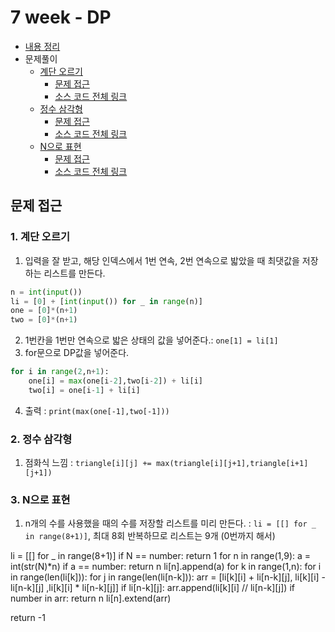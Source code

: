 # 7 week - DP
- [내용 정리](./Summary.md)
- 문제풀이
    - [계단 오르기](https://www.acmicpc.net/problem/2579)
        - [문제 접근](#1-계단-오르기)
        - [소스 코드 전체 링크](./%EA%B3%84%EB%8B%A8%20%EC%98%A4%EB%A5%B4%EA%B8%B0.py)
    - [정수 삼각형](https://programmers.co.kr/learn/courses/30/lessons/43105)
        - [문제 접근](#2-정수-삼각형)
        - [소스 코드 전체 링크](./%EC%A0%95%EC%88%98%20%EC%82%BC%EA%B0%81%ED%98%95.py)
    - [N으로 표현](https://programmers.co.kr/learn/courses/30/lessons/42895)
        - [문제 접근](#3-n으로-표현)
        - [소스 코드 전체 링크](./N%EC%9C%BC%EB%A1%9C%20%ED%91%9C%ED%98%84.py)

## 문제 접근

### 1. 계단 오르기
1. 입력을 잘 받고, 해당 인덱스에서 1번 연속, 2번 연속으로 밟았을 때 최댓값을 저장하는 리스트를 만든다.
```py
n = int(input())
li = [0] + [int(input()) for _ in range(n)]
one = [0]*(n+1)
two = [0]*(n+1)
```
2. 1번칸을 1번만 연속으로 밟은 상태의 값을 넣어준다.: `one[1] = li[1]`
3. for문으로 DP값을 넣어준다.
```py
for i in range(2,n+1):
    one[i] = max(one[i-2],two[i-2]) + li[i]
    two[i] = one[i-1] + li[i]
```
4. 출력 : `print(max(one[-1],two[-1]))`
### 2. 정수 삼각형
1. 점화식 느낌 : `triangle[i][j] += max(triangle[i][j+1],triangle[i+1][j+1])`

### 3. N으로 표현
1. n개의 수를 사용했을 때의 수를 저장할 리스트를 미리 만든다. : `li = [[] for _ in range(8+1)]`, 최대 8회 반복하므로 리스트는 9개 (0번까지 해서)

li = [[] for _ in range(8+1)]
if N == number:
    return 1
for n in range(1,9):
    a = int(str(N)*n)
    if a == number:
        return n
    li[n].append(a)
    for k in range(1,n):
        for i in range(len(li[k])):
            for j in range(len(li[n-k])):
                arr = [li[k][i] + li[n-k][j], li[k][i] - li[n-k][j]
                        ,li[k][i] * li[n-k][j]]
                if li[n-k][j]:
                    arr.append(li[k][i] // li[n-k][j])
                if number in arr:
                    return n
                li[n].extend(arr)

return -1